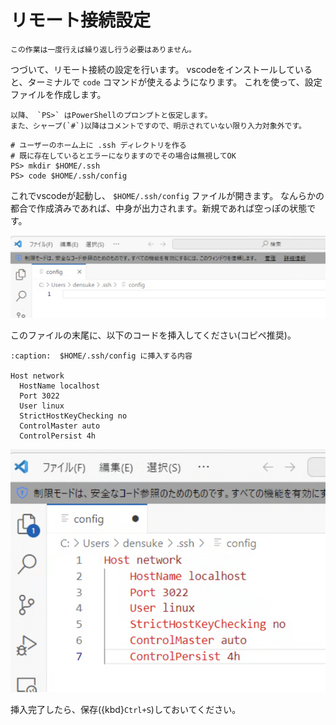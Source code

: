 # リモート接続設定

```{note}
この作業は一度行えば繰り返し行う必要はありません。
```


つづいて、リモート接続の設定を行います。
vscodeをインストールしていると、ターミナルで `code` コマンドが使えるようになります。
これを使って、設定ファイルを作成します。

```{note}
以降、 `PS>` はPowerShellのプロンプトと仮定します。
また、シャープ(`#`)以降はコメントですので、明示されていない限り入力対象外です。
```

```pwsh
# ユーザーのホーム上に .ssh ディレクトリを作る
# 既に存在しているとエラーになりますのでその場合は無視してOK
PS> mkdir $HOME/.ssh
PS> code $HOME/.ssh/config
```

これでvscodeが起動し、 `$HOME/.ssh/config` ファイルが開きます。
なんらかの都合で作成済みであれば、中身が出力されます。新規であれば空っぽの状態です。

![空の.ssh](images/dotssh-empty.png)

このファイルの末尾に、以下のコードを挿入してください(コピペ推奨)。

```{code-block}
:caption:  $HOME/.ssh/config に挿入する内容

Host network
  HostName localhost
  Port 3022
  User linux
  StrictHostKeyChecking no
  ControlMaster auto
  ControlPersist 4h
```

![挿入後](images/dotssh-pasted.png)

挿入完了したら、保存({kbd}`Ctrl+S`)しておいてください。

